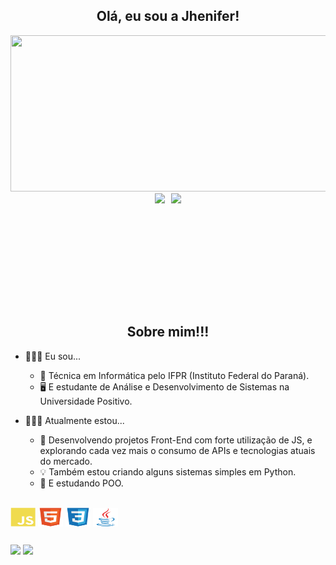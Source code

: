 <p align="center">
  <h2 align="center">Olá, eu sou a Jhenifer!</h2>
</p>
<div align="center">
  <img height="250em" width="815px" src="https://i.pinimg.com/736x/8e/3c/4e/8e3c4e858347d55dcd8a6676f1f94574.jpg"/>
</div> 
<div align="center" style="display: flex; justify-content: center; gap: 10px; flex-wrap: wrap;">
  <img height="180em" src="https://github-readme-stats.vercel.app/api?username=Jheniregmourr&show_icons=true&theme=transparent&rank_icon=github"/>
  <img height="180em" src="https://github-readme-stats.vercel.app/api/top-langs/?username=Jheniregmourr&layout=compact&langs_count=16&theme=transparent"/>
</div>

<p align="left">

  <p align="center">
    <h2 align="center">Sobre mim!!!</h2>
  </p>
  
- 👩🏻‍💻 Eu sou...
    - 💬 Técnica em Informática pelo IFPR (Instituto Federal do Paraná).
    - 🖥️ E estudante de Análise e Desenvolvimento de Sistemas na Universidade Positivo.

- 👩🏻‍💻 Atualmente estou...
    - 🔭 Desenvolvendo projetos Front-End com forte utilização de JS, e explorando cada vez mais o consumo de APIs e tecnologias atuais do mercado.
    - 💡 Também estou criando alguns sistemas simples em Python.
    - 🌱 E estudando POO.

 <div style="display: inline_block"><br>
   
  <img align="center" alt="Jheni-Js" height="30" width="40" src="https://raw.githubusercontent.com/devicons/devicon/master/icons/javascript/javascript-plain.svg">
  <img align="center" alt="Jheni-HTML" height="30" width="40" src="https://raw.githubusercontent.com/devicons/devicon/master/icons/html5/html5-original.svg">
  <img align="center" alt="Jheni-CSS" height="30" width="40" src="https://raw.githubusercontent.com/devicons/devicon/master/icons/css3/css3-original.svg">
  <img align="center" alt="Jheni-Java" height="30" width="40" src="https://raw.githubusercontent.com/devicons/devicon/master/icons/java/java-original.svg"> 
   
</div>

##

<div>
  
  <a href="mailto:contato@jhenifereginademoura@gmail.com"><img src="https://img.shields.io/badge/-Gmail-%23333?style=for-the-badge&logo=gmail&logoColor=white" target="_blank"></a>
  <a href="https://www.linkedin.com/in/jhenifer-regina-de-moura-3a9006340" target="_blank"><img src="https://img.shields.io/badge/-LinkedIn-%230077B5?style=for-the-badge&logo=linkedin&logoColor=white" target="_blank"></a>
  
</div>
